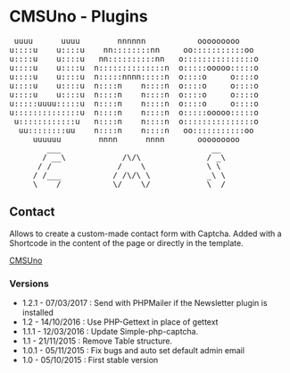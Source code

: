 CMSUno - Plugins
================

<pre>
 uuuu      uuuu        nnnnnn           ooooooooo
u::::u    u::::u    nn::::::::nn     oo:::::::::::oo
u::::u    u::::u   nn::::::::::nn   o:::::::::::::::o
u::::u    u::::u  n::::::::::::::n  o:::::ooooo:::::o
u::::u    u::::u  n:::::nnnn:::::n  o::::o     o::::o
u::::u    u::::u  n::::n    n::::n  o::::o     o::::o
u::::u    u::::u  n::::n    n::::n  o::::o     o::::o
u:::::uuuu:::::u  n::::n    n::::n  o::::o     o::::o
u::::::::::::::u  n::::n    n::::n  o:::::ooooo:::::o
 u::::::::::::u   n::::n    n::::n  o:::::::::::::::o
  uu::::::::uu    n::::n    n::::n   oo:::::::::::oo
     uuuuuu        nnnn      nnnn       ooooooooo
        ___                                __
       / __\            /\/\              / _\
      / /              /    \             \ \
     / /___           / /\/\ \            _\ \
     \____/           \/    \/            \__/
</pre>

## Contact ##

Allows to create a custom-made contact form with Captcha.
Added with a Shortcode in the content of the page or directly in the template.

[CMSUno](https://github.com/boiteasite/cmsuno)

### Versions ###

* 1.2.1 - 07/03/2017 : Send with PHPMailer if the Newsletter plugin is installed
* 1.2 - 14/10/2016 : Use PHP-Gettext in place of gettext
* 1.1.1 - 12/03/2016 : Update Simple-php-captcha.
* 1.1 - 21/11/2015 : Remove Table structure.
* 1.0.1 - 05/11/2015 : Fix bugs and auto set default admin email
* 1.0 - 05/10/2015 : First stable version